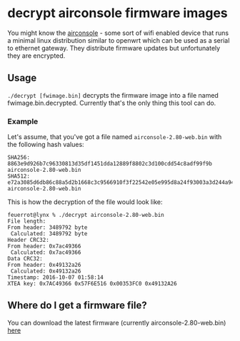 # decrypt airconsole firmware images
You might know the [airconsole](https://www.get-console.com) - some sort of
wifi enabled device that runs a minimal linux distribution similar to
openwrt which can be used as a serial to ethernet gateway.
They distribute firmware updates but unfortunately they are encrypted.

## Usage
`./decrypt [fwimage.bin]` decrypts the firmware image into a file named
fwimage.bin.decrypted. Currently that's the only thing this tool can do.

### Example
Let's assume, that you've got a file named `airconsole-2.80-web.bin` with
the following hash values:
```
SHA256: 8863e9d926b7c96330813d35df1451dda12889f8802c3d100cdd54c8adf99f9b airconsole-2.80-web.bin
SHA512: e72a3085d6db86c88a5d2b1668c3c9566910f3f22542e05e995d8a24f93003a3d244a94a06e4679debacedfb68d9b9830d06bad49e1115797649ee6e09fa61bb airconsole-2.80-web.bin
```

This is how the decryption of the file would look like:
```
feuerrot@lynx % ./decrypt airconsole-2.80-web.bin
File length:
From header: 3489792 byte
 Calculated: 3489792 byte
Header CRC32:
From header: 0x7ac49366
 Calculated: 0x7ac49366
Data CRC32:
From header: 0x49132a26
 Calculated: 0x49132a26
Timestamp: 2016-10-07 01:58:14
XTEA key: 0x7AC49366 0x57F6E516 0x00353FC0 0x49132A26
```

## Where do I get a firmware file?
You can download the latest firmware (currently airconsole-2.80-web.bin)
[here](http://support.get-console.com/support/solutions/articles/5000656473-airconsole-firmware-2-80-build-for-airconsole-2-0-only-)
